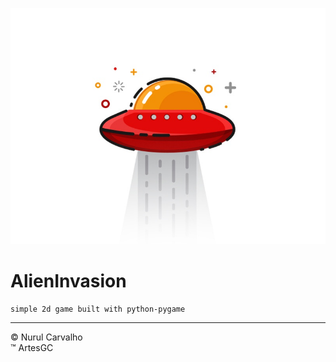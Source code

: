 <div align="center">

![alien-ship](img/alien_ship.jpg)

</div>

# AlienInvasion

    simple 2d game built with python-pygame

---

&copy; Nurul Carvalho \
&trade; ArtesGC
